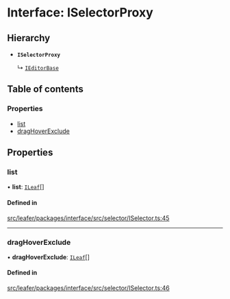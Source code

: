 # Interface: ISelectorProxy

## Hierarchy

- **`ISelectorProxy`**

  ↳ [`IEditorBase`](IEditorBase.md)

## Table of contents

### Properties

- [list](ISelectorProxy.md#list)
- [dragHoverExclude](ISelectorProxy.md#draghoverexclude)

## Properties

### list

• **list**: [`ILeaf`](ILeaf.md)[]

#### Defined in

[src/leafer/packages/interface/src/selector/ISelector.ts:45](https://github.com/leaferjs/leafer/blob/e3d29379fa30ec6414b4ee45872fc9fd9c3f2178/packages/interface/src/selector/ISelector.ts#L45)

___

### dragHoverExclude

• **dragHoverExclude**: [`ILeaf`](ILeaf.md)[]

#### Defined in

[src/leafer/packages/interface/src/selector/ISelector.ts:46](https://github.com/leaferjs/leafer/blob/e3d29379fa30ec6414b4ee45872fc9fd9c3f2178/packages/interface/src/selector/ISelector.ts#L46)
